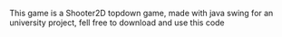 This game is a Shooter2D topdown game, made with java swing for an university project, fell free to download and use this code

